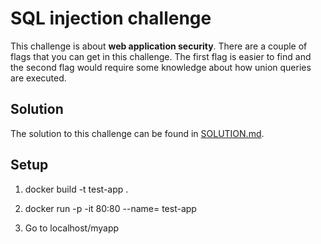 # SQL injection challenge

This challenge is about **⁠⁠⁠web application security**⁠⁠⁠. There are a couple of flags that you can get in this challenge. The first flag is easier to find and the second flag would require some knowledge about how union queries are executed.

## Solution
The solution to this challenge can be found in [SOLUTION.md](SOLUTION.md).

## Setup 
1. docker build -t test-app .

2. docker run -p -it 80:80 --name= test-app

3. Go to localhost/myapp

